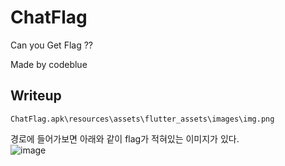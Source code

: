 # ChatFlag

Can you Get Flag ??


Made by codeblue




Writeup
--

```
ChatFlag.apk\resources\assets\flutter_assets\images\img.png
```
경로에 들어가보면 아래와 같이 flag가 적혀있는 이미지가 있다. <br>
![image](http://www.javadecompilers.com/data/16.01.23/cc3ed36bf9d01a7eab80360c9755d2e4/ChatFlag_source_from_JADX/resources/assets/flutter_assets/images/img.png)
